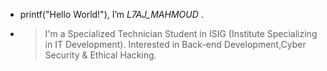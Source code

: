 - printf("Hello World!"), I’m _L7AJ_MAHMOUD_ .
- > I'm a Specialized Technician Student in ISIG (Institute Specializing in IT Development). Interested in Back-end Development,Cyber Security & Ethical Hacking.

